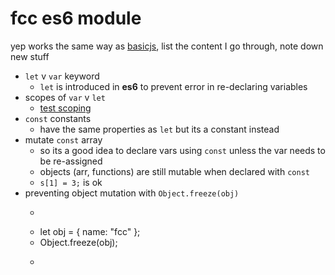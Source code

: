 # fcc es6 module

yep works the same way as [basicjs](../basicjs/README.md), list the content I go through, note down new stuff

- `let` v `var` keyword
  - `let` is introduced in **es6** to prevent error in re-declaring variables
- scopes of `var` v `let`
  - [test scoping](test_scope.js)
- `const` constants
  - have the same properties as `let` but its a constant instead
- mutate `const` array
  - so its a good idea to declare vars using `const` unless the var needs to be re-assigned
  - objects (arr, functions) are still mutable when declared with `const`
  - `s[1] = 3;` is ok
- preventing object mutation with `Object.freeze(obj)`
  - ```js
  - let obj = { name: "fcc" };
  - Object.freeze(obj);
  - ```